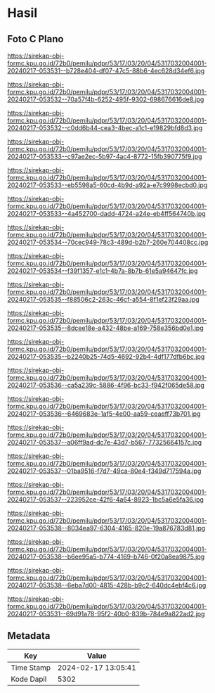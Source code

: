 # Hasil

## Foto C Plano

https://sirekap-obj-formc.kpu.go.id/72b0/pemilu/pdpr/53/17/03/20/04/5317032004001-20240217-053531--b728e404-df07-47c5-88b6-4ec628d34ef6.jpg

https://sirekap-obj-formc.kpu.go.id/72b0/pemilu/pdpr/53/17/03/20/04/5317032004001-20240217-053532--70a57f4b-6252-495f-9302-698676616de8.jpg

https://sirekap-obj-formc.kpu.go.id/72b0/pemilu/pdpr/53/17/03/20/04/5317032004001-20240217-053532--c0dd6b44-cea3-4bec-a1c1-e19829bfd8d3.jpg

https://sirekap-obj-formc.kpu.go.id/72b0/pemilu/pdpr/53/17/03/20/04/5317032004001-20240217-053533--c97ae2ec-5b97-4ac4-8772-15fb390775f9.jpg

https://sirekap-obj-formc.kpu.go.id/72b0/pemilu/pdpr/53/17/03/20/04/5317032004001-20240217-053533--eb5598a5-60cd-4b9d-a92a-e7c9998ecbd0.jpg

https://sirekap-obj-formc.kpu.go.id/72b0/pemilu/pdpr/53/17/03/20/04/5317032004001-20240217-053533--4a452700-dadd-4724-a24e-eb4ff564740b.jpg

https://sirekap-obj-formc.kpu.go.id/72b0/pemilu/pdpr/53/17/03/20/04/5317032004001-20240217-053534--70cec949-78c3-489d-b2b7-260e704408cc.jpg

https://sirekap-obj-formc.kpu.go.id/72b0/pemilu/pdpr/53/17/03/20/04/5317032004001-20240217-053534--f39f1357-e1c1-4b7a-8b7b-61e5a94647fc.jpg

https://sirekap-obj-formc.kpu.go.id/72b0/pemilu/pdpr/53/17/03/20/04/5317032004001-20240217-053535--f88506c2-263c-46cf-a554-8f1ef23f29aa.jpg

https://sirekap-obj-formc.kpu.go.id/72b0/pemilu/pdpr/53/17/03/20/04/5317032004001-20240217-053535--8dcee18e-a432-48be-a169-758e356bd0e1.jpg

https://sirekap-obj-formc.kpu.go.id/72b0/pemilu/pdpr/53/17/03/20/04/5317032004001-20240217-053535--b2240b25-74d5-4692-92b4-4df177dfb6bc.jpg

https://sirekap-obj-formc.kpu.go.id/72b0/pemilu/pdpr/53/17/03/20/04/5317032004001-20240217-053536--ca5a239c-5886-4f96-bc33-f942f065de58.jpg

https://sirekap-obj-formc.kpu.go.id/72b0/pemilu/pdpr/53/17/03/20/04/5317032004001-20240217-053536--6469683e-1af5-4e00-aa59-ceaeff73b701.jpg

https://sirekap-obj-formc.kpu.go.id/72b0/pemilu/pdpr/53/17/03/20/04/5317032004001-20240217-053537--a06ff9ad-dc7e-43d7-b567-77325664157c.jpg

https://sirekap-obj-formc.kpu.go.id/72b0/pemilu/pdpr/53/17/03/20/04/5317032004001-20240217-053537--01ba9516-f7d7-49ca-80e4-f349d717594a.jpg

https://sirekap-obj-formc.kpu.go.id/72b0/pemilu/pdpr/53/17/03/20/04/5317032004001-20240217-053537--223952ce-42f6-4a64-8923-1bc5a6e5fa36.jpg

https://sirekap-obj-formc.kpu.go.id/72b0/pemilu/pdpr/53/17/03/20/04/5317032004001-20240217-053538--8034ea97-6304-4165-820e-19a876783d81.jpg

https://sirekap-obj-formc.kpu.go.id/72b0/pemilu/pdpr/53/17/03/20/04/5317032004001-20240217-053538--b6ee95a5-b774-4169-b746-0f20a8ea9875.jpg

https://sirekap-obj-formc.kpu.go.id/72b0/pemilu/pdpr/53/17/03/20/04/5317032004001-20240217-053538--6eba7d00-4815-428b-b9c2-640dc4ebf4c6.jpg

https://sirekap-obj-formc.kpu.go.id/72b0/pemilu/pdpr/53/17/03/20/04/5317032004001-20240217-053531--69d91a78-95f2-40b0-839b-784e9a822ad2.jpg


## Metadata

| Key        | Value               |
| ---------- | ------------------- |
| Time Stamp | 2024-02-17 13:05:41 |
| Kode Dapil | 5302                |



